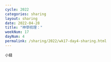 ```yaml
---
cycle: 2022
categories: sharing
layout: sharing
date: 2022-04-28
title: "神學梳理："
weekNum: 17
dayNum: 4
permalink: /sharing/2022/wk17-day4-sharing.html
---
```


[](https://eccseattle.github.io/media/sharing/2022/wk017/2022-04-28-bin.m4a)

`小錢`
